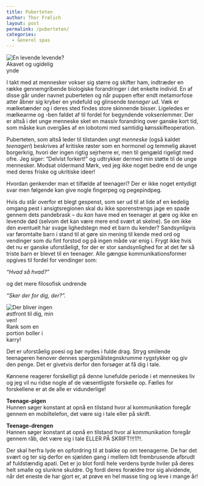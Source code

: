 ```yaml
---
title: Puberteten
author: Thor Frølich
layout: post
permalink: /puberteten/
categories:
  - Generel spas
---
```

<div class="bitImage bitRight" style="width: 158px">
  <img src="http://www.abekat.net/wp-content/images/teenager.jpg" alt="En levende levende?" /><br /> Akavet og ugidelig ynde
</div>

I takt med at mennesker vokser sig større og skifter ham, indtræder en række gennemgribende biologiske forandringer i det enkelte individ. En af disse går under navnet puberteten og når puppen efter endt metamorfose atter åbner sig kryber en yndefuld og glinsende *teenager ud*. Væk er mælketænder og i deres sted findes store skinnende bisser. Ligeledes er mælkearme og -ben faldet af til fordel for begyndende voksenlemmer. Der er altså i det unge menneske sket en massiv forandring over ganske kort tid, som måske kun overgåes af en lobotomi med samtidig kønsskifteoperation. 

Puberteten, som altså leder til tilstanden *ungt menneske* (også kaldet *teenageri*) beskrives af kritiske røster som en hormonel og temmelig akavet borgerkrig, hvori der ingen rigtig sejrherre er, men til gengæld rigeligt med ofre. Jeg siger: “Delvist forkert!” og udtrykker dermed min støtte til de unge mennesker. Modsat oldermand Mørk, ved jeg ikke noget bedre end de unge med deres friske og ukritiske ideer!

Hvordan genkender man et tilfælde af teenageri? Der er ikke noget entydigt svar men følgende kan give nogle fingerpeg og pegepindpeg.

Hvis du står overfor et blegt gespenst, som ser ud til at lide af en kedelig omgang pest i ansigtsregionen skal du ikke sporenstrengs jage en spade gennem dets pandebrask – du *kan* have med en teenager at gøre og ikke en levende død (selvom det kan være mere end svært at skelne). Se om ikke den eventuelt har svage lighedstegn med et barn du kender? Sandsynligvis var føromtalte barn i stand til at gøre sin mening til kende med ord og vendinger som du fint forstod og på ingen måde var enig i. Frygt ikke hvis det nu er ganske uforståeligt, for der er stor sandsynlighed for at det før så triste barn er blevet til en teenager. Alle gængse kommunikationsformer opgives til fordel for vendinger som:

*“Hvad så hvad?”*

og det mere filosofisk undrende

*“Sker der for dig, der?”.*

<div class="bitImage bitLeft" style="width: 132px">
  <img src="http://www.abekat.net/wp-content/images/holdning_01.gif" alt="Der bliver ingen østfront til dig, min ven!" /><br /> Rank som en portion boller i karry!
</div>

Det er uforståelig poesi og bør nydes i fulde drag. Stryg smilende teenageren henover dennes spørgsmålstegnskrumme rygstykker og giv den penge. Det er givetvis derfor den forsøger at få dig i tale.

Kønnene reagerer forskelligt på denne lunefulde periode i et menneskes liv og jeg vil nu ridse nogle af de væsentligste forskelle op. Fælles for forskellene er at de alle er vidunderlige!

**Teenage-pigen**  
Hunnen søger konstant at opnå en tilstand hvor al kommunikation foregår gennem en mobiltelefon, det være sig i tale eller på skrift.

**Teenage-drengen**  
Hannen søger konstant at opnå en tilstand hvor al kommunikation foregår gennem råb, det være sig i tale ELLER PÅ SKRIFT!!!1?!.

Der skal herfra lyde en opfordring til at bakke op om teenagerne. De har det svært og ter sig derfor en sjælden gang i mellem lidt frembrusende afbrudt af fuldstændig apati. Det er jo blot fordi hele verdens byrde hviler på deres helt smalle og slunkne skuldre. Og fordi deres forældre tror sig alvidende, når det eneste de har gjort er, at prøve en hel masse ting og leve i mange år!